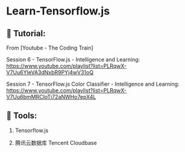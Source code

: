 # Learn-Tensorflow.js

## 🎥 Tutorial:

From [Youtube - The Coding Train]

Session 6 - TensorFlow.js - Intelligence and Learning:
https://www.youtube.com/playlist?list=PLRqwX-V7Uu6YIeVA3dNxbR9PYj4wV31oQ

Session 7 - TensorFlow.js Color Classifier - Intelligence and Learning:
https://www.youtube.com/playlist?list=PLRqwX-V7Uu6bmMRCIoTi72aNWHo7epX4L

## 🔧 Tools:

1. Tensorflow.js

2. 腾讯云数据库 Tencent Cloudbase
